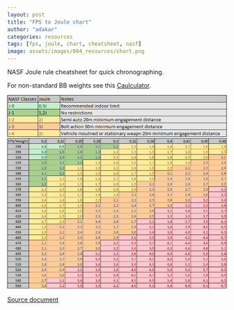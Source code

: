 ```yaml
---
layout: post
title: "FPS to Joule chart"
author: "adakar"
categories: resources
tags: [fps, joule, chart, cheatsheet, nasf]
image: assets/images/004_resources/chart.png
---
```


NASF Joule rule cheatsheet for quick chronographing.

For non-standard BB weights see this [Caulculator](https://airsoftnorge.com/fps-to-joule-calculator/).


<div class="image-thumbnail">
	<img src="/assets/images/004_resources/chart1-legend.png"/>
</div>


<div class="image-thumbnail">
	<a href="/assets/images/004_resources/chart1.png">
		<img src="/assets/images/004_resources/chart1.png" width="640"/>
	</a>
</div>

[Source document](/assets/files/nasf-fps-joule-chart.xlsx)

